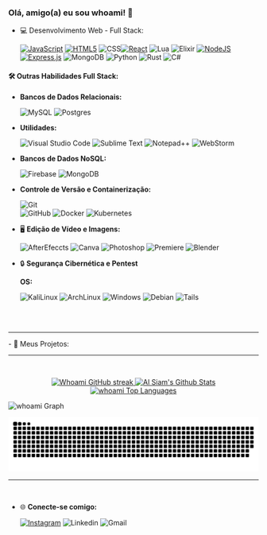### Olá, amigo(a) eu sou whoami! 👋




- 💻  Desenvolvimento Web - Full Stack:
 

  
  [![JavaScript](https://img.shields.io/badge/JavaScript-F7DF1E?style=for-the-badge&logo=javascript&logoColor=black)](link_para_perfil_javascript)
[![HTML5](https://img.shields.io/badge/HTML5-E34F26?style=for-the-badge&logo=html5&logoColor=white)](link_para_perfil_html5)
![CSS](https://img.shields.io/badge/CSS-1572B6?style=for-the-badge&logo=css3&logoColor=white)[![React](https://img.shields.io/badge/react-%2320232a.svg?style=for-the-badge&logo=react&logoColor=%2361DAFB)](link_para_perfil_react)
![Lua](https://img.shields.io/badge/Lua-2C2D72?style=for-the-badge&logo=lua&logoColor=white)
![Elixir](https://img.shields.io/badge/Elixir-4B275F?style=for-the-badge&logo=elixir&logoColor=whitee)
    [![NodeJS](https://img.shields.io/badge/node.js-6DA55F?style=for-the-badge&logo=node.js&logoColor=white)](link_para_perfil_nodejs)
  [![Express.js](https://img.shields.io/badge/express.js-%23404d59.svg?style=for-the-badge&logo=express&logoColor=%2361DAFB)](link_para_perfil_express)
  ![MongoDB](https://img.shields.io/badge/MongoDB-%234ea94b.svg?style=for-the-badge&logo=mongodb&logoColor=white)
  ![Python](    https://img.shields.io/badge/Python-3776AB?style=for-the-badge&logo=python&logoColor=white)
  ![Rust](https://img.shields.io/badge/rust-%23000000.svg?style=for-the-badge&logo=rust&logoColor=white)
  ![C#](https://img.shields.io/badge/c%23-%23239120.svg?style=for-the-badge&logo=csharp&logoColor=white)

#### 🛠️ Outras Habilidades Full Stack:

- **Bancos de Dados Relacionais:**

    ![MySQL](https://img.shields.io/badge/mysql-%2300f.svg?style=for-the-badge&logo=mysql&logoColor=white)
 ![Postgres](https://img.shields.io/badge/postgres-%23316192.svg?style=for-the-badge&logo=postgresql&logoColor=white)
- **Utilidades:** 

   ![Visual Studio Code](https://img.shields.io/badge/Visual%20Studio%20Code-0078d7.svg?style=for-the-badge&logo=visual-studio-code&logoColor=white)
  ![Sublime Text](https://img.shields.io/badge/sublime_text-%23575757.svg?style=for-the-badge&logo=sublime-text&logoColor=important)
  ![Notepad++](https://img.shields.io/badge/Notepad++-90E59A.svg?style=for-the-badge&logo=notepad%2b%2b&logoColor=black)
  ![WebStorm](https://img.shields.io/badge/webstorm-56702?style=for-the-badge&logo=webstorm&logoColor=white&color=grey)

- **Bancos de Dados NoSQL:** 

    ![Firebase](https://img.shields.io/badge/Firebase-039BE5?style=for-the-badge&logo=Firebase&logoColor=white)
  ![MongoDB](https://img.shields.io/badge/MongoDB-%234ea94b.svg?style=for-the-badge&logo=mongodb&logoColor=white)

- **Controle de Versão e Containerização:**

    ![Git](https://img.shields.io/badge/git-%23F05033.svg?style=for-the-badge&logo=git&logoColor=white) 	
 ![GitHub](https://img.shields.io/badge/github-%23121011.svg?style=for-the-badge&logo=github&logoColor=white)
 ![Docker](https://img.shields.io/badge/docker-%230db7ed.svg?style=for-the-badge&logo=docker&logoColor=white) ![Kubernetes](https://img.shields.io/badge/kubernetes-%23326ce5.svg?style=for-the-badge&logo=kubernetes&logoColor=white)


- 🖥️ **Edição de Vídeo e Imagens:**
  
  ![AfterEfeccts](https://img.shields.io/badge/%20after%20affects-CF96FD?style=for-the-badge&logo=Adobe%20after%20effects&logoColor=393665)
    ![Canva](https://img.shields.io/badge/Canva-%2300C4CC.svg?&style=for-the-badge&logo=Canva&logoColor=white)
  ![Photoshop](https://img.shields.io/badge/%20Photoshop-31A8FF?style=for-the-badge&logo=Adobe%20Photoshop&logoColor=black)
  ![Premiere](https://img.shields.io/badge/%20Premiere%20Pro-9999FF?style=for-the-badge&logo=Adobe%20Premiere%20Pro&logoColor=white)
  ![Blender](https://img.shields.io/badge/blender-%23F5792A.svg?style=for-the-badge&logo=blender&logoColor=white)

- 🔒 **Segurança Cibernética e Pentest**    

    **OS:**
 
  ![KaliLinux](https://img.shields.io/badge/Kali_Linux-557C94?style=for-the-badge&logo=kali-linux&logoColor=white)
![ArchLinux](https://img.shields.io/badge/Arch_Linux-1793D1?style=for-the-badge&logo=arch-linux&logoColor=white)
![Windows](https://img.shields.io/badge/Windows-0078D6?style=for-the-badge&logo=windows&logoColor=white)
![Debian](https://img.shields.io/badge/Debian-A81D33?style=for-the-badge&logo=debian&logoColor=white)
![Tails](https://img.shields.io/badge/Tails%20-56347C?&style=for-the-badge&logo=tails&logoColor=white)
<br/>
<br/>
<hr/>
- 🚀 Meus Projetos:
<br/>
<hr/>
<br/>

<p align="center">
  <a href="https://github.com/whoamiFORENSE">
    <img src="https://github-readme-streak-stats.herokuapp.com/?user=whoamiFORENSE&theme=radical&border=7F3FBF&background=0D1117" alt="Whoami GitHub streak"/>
  </a>


<a> 
    <a href="https://github.com/whoamiFORENSE"><img alt="Al Siam's Github Stats" src="https://denvercoder1-github-readme-stats.vercel.app/api?username=whoamiFORENSE&show_icons=true&count_private=true&theme=react&border_color=7F3FBF&bg_color=0D1117&title_color=F85D7F&icon_color=F8D866" height="192px" width="49.5%"/></a>
  <a href="https://github.com/whoamiFORENSE"><img alt="whoami Top Languages" src="https://denvercoder1-github-readme-stats.vercel.app/api/top-langs/?username=whoamiFORENSE&langs_count=8&layout=compact&theme=react&border_color=7F3FBF&bg_color=0D1117&title_color=F85D7F&icon_color=F8D866" height="192px" width="49.5%"/></a>
  <br/>
</a>


![whoami Graph](https://github-readme-activity-graph.vercel.app/graph?username=whoamiFORENSE&custom_title=Whoami%20%20GitHub%20Activity%20Graph&bg_color=0D1117&color=7F3FBF&line=7F3FBF&point=7F3FBF&area_color=FFFFFF&title_color=FFFFFF&area=true)

</p>
  <source media="(prefers-color-scheme: dark)" srcset="https://raw.githubusercontent.com/platane/platane/output/github-contribution-grid-snake-dark.svg">
  <source media="(prefers-color-scheme: )" srcset="https://raw.githubusercontent.com/platane/platane/output/github-contribution-grid-snake.svg">
  <img alt="github contribution grid snake animation" src="https://raw.githubusercontent.com/platane/platane/output/github-contribution-grid-snake.svg">
</picture>
<hr/>
<br/>

- 🌐 **Conecte-se comigo:**


     [![Instagram](https://img.shields.io/badge/Whoami-%23E4405F.svg?style=for-the-badge&logo=Instagram&logoColor=white)](https://www.instagram.com/whoamizx7.onion/)
    ![Linkedin](https://img.shields.io/badge/LinkedIn-0077B5?style=for-the-badge&logo=linkedin&logoColor=white)
    ![Gmail](https://img.shields.io/badge/Gmail-D14836?style=for-the-badge&logo=gmail&logoColor=white)

